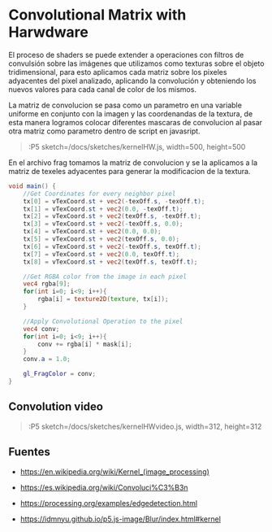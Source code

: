 # Convolutional Matrix with Harwdware

El proceso de shaders se puede extender a operaciones con filtros de convulsión sobre las imágenes que utilizamos como texturas sobre el objeto tridimensional, para esto aplicamos cada matriz sobre los pixeles adyacentes del pixel analizado, aplicando la convolución y obteniendo los nuevos valores para cada canal de color de los mismos.

La matriz de convolucion se pasa como un parametro en una variable uniforme en conjunto con la imagen y las coordenandas de la textura, de esta manera logramos colocar diferentes mascaras de convolucion al pasar otra matriz como parametro dentro de script en javasript.

> :P5 sketch=/docs/sketches/kernelHW.js, width=500, height=500

En el archivo frag tomamos la matriz de convolucion y se la aplicamos a la matriz de texeles adyacentes para generar la modificacion de la textura.

```glsl | kernel-texture.frag
void main() {
	//Get Coordinates for every neighbor pixel
	tx[0] = vTexCoord.st + vec2(-texOff.s, -texOff.t);
	tx[1] = vTexCoord.st + vec2(0.0, -texOff.t); 
	tx[2] = vTexCoord.st + vec2(texOff.s, -texOff.t); 
	tx[3] = vTexCoord.st + vec2(-texOff.s, 0.0); 
	tx[4] = vTexCoord.st + vec2(0.0, 0.0); 
	tx[5] = vTexCoord.st + vec2(texOff.s, 0.0); 
	tx[6] = vTexCoord.st + vec2(-texOff.s, texOff.t); 
	tx[7] = vTexCoord.st + vec2(0.0, texOff.t); 
	tx[8] = vTexCoord.st + vec2(texOff.s, texOff.t);

	//Get RGBA color from the image in each pixel
	vec4 rgba[9];
	for(int i=0; i<9; i++){
		rgba[i] = texture2D(texture, tx[i]);	
	}

	//Apply Convolutional Operation to the pixel
	vec4 conv;
	for(int i=0; i<9; i++){
		conv += rgba[i] * mask[i];	
	}
	conv.a = 1.0;

  	gl_FragColor = conv;
}
```

## Convolution video
> :P5 sketch=/docs/sketches/kernelHWvideo.js, width=312, height=312

## Fuentes

- https://en.wikipedia.org/wiki/Kernel_(image_processing)

- https://es.wikipedia.org/wiki/Convoluci%C3%B3n

- https://processing.org/examples/edgedetection.html

- https://idmnyu.github.io/p5.js-image/Blur/index.html#kernel